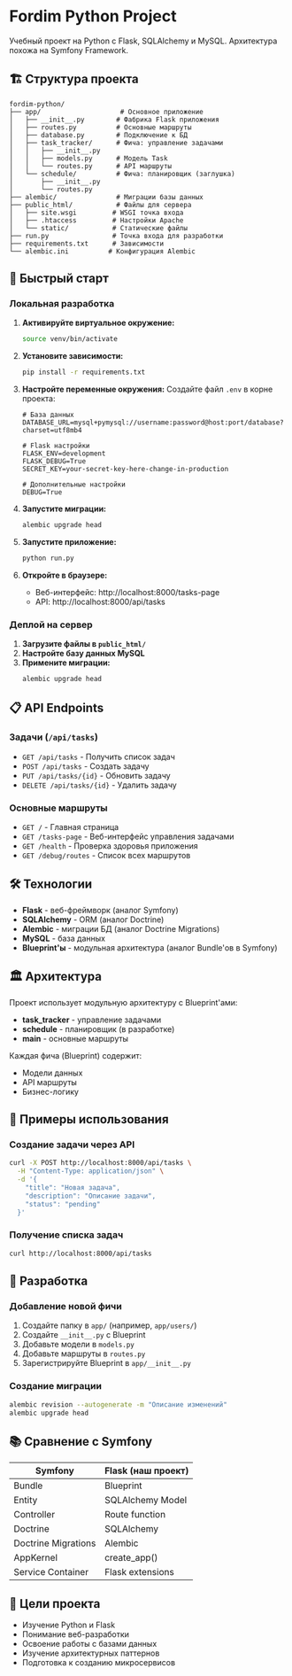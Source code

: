 # Fordim Python Project

Учебный проект на Python с Flask, SQLAlchemy и MySQL. Архитектура похожа на Symfony Framework.

## 🏗️ Структура проекта

```
fordim-python/
├── app/                    # Основное приложение
│   ├── __init__.py        # Фабрика Flask приложения
│   ├── routes.py          # Основные маршруты
│   ├── database.py        # Подключение к БД
│   ├── task_tracker/      # Фича: управление задачами
│   │   ├── __init__.py
│   │   ├── models.py      # Модель Task
│   │   └── routes.py      # API маршруты
│   └── schedule/          # Фича: планировщик (заглушка)
│       ├── __init__.py
│       └── routes.py
├── alembic/               # Миграции базы данных
├── public_html/           # Файлы для сервера
│   ├── site.wsgi         # WSGI точка входа
│   ├── .htaccess         # Настройки Apache
│   └── static/           # Статические файлы
├── run.py                # Точка входа для разработки
├── requirements.txt      # Зависимости
└── alembic.ini          # Конфигурация Alembic
```

## 🚀 Быстрый старт

### Локальная разработка

1. **Активируйте виртуальное окружение:**
   ```bash
   source venv/bin/activate
   ```

2. **Установите зависимости:**
   ```bash
   pip install -r requirements.txt
   ```

3. **Настройте переменные окружения:**
   Создайте файл `.env` в корне проекта:
   ```env
   # База данных
   DATABASE_URL=mysql+pymysql://username:password@host:port/database?charset=utf8mb4
   
   # Flask настройки
   FLASK_ENV=development
   FLASK_DEBUG=True
   SECRET_KEY=your-secret-key-here-change-in-production
   
   # Дополнительные настройки
   DEBUG=True
   ```

4. **Запустите миграции:**
   ```bash
   alembic upgrade head
   ```

5. **Запустите приложение:**
   ```bash
   python run.py
   ```

6. **Откройте в браузере:**
   - Веб-интерфейс: http://localhost:8000/tasks-page
   - API: http://localhost:8000/api/tasks

### Деплой на сервер

1. **Загрузите файлы в `public_html/`**
2. **Настройте базу данных MySQL**
3. **Примените миграции:**
   ```bash
   alembic upgrade head
   ```

## 📋 API Endpoints

### Задачи (`/api/tasks`)

- `GET /api/tasks` - Получить список задач
- `POST /api/tasks` - Создать задачу
- `PUT /api/tasks/{id}` - Обновить задачу
- `DELETE /api/tasks/{id}` - Удалить задачу

### Основные маршруты

- `GET /` - Главная страница
- `GET /tasks-page` - Веб-интерфейс управления задачами
- `GET /health` - Проверка здоровья приложения
- `GET /debug/routes` - Список всех маршрутов

## 🛠️ Технологии

- **Flask** - веб-фреймворк (аналог Symfony)
- **SQLAlchemy** - ORM (аналог Doctrine)
- **Alembic** - миграции БД (аналог Doctrine Migrations)
- **MySQL** - база данных
- **Blueprint'ы** - модульная архитектура (аналог Bundle'ов в Symfony)

## 🏛️ Архитектура

Проект использует модульную архитектуру с Blueprint'ами:

- **task_tracker** - управление задачами
- **schedule** - планировщик (в разработке)
- **main** - основные маршруты

Каждая фича (Blueprint) содержит:
- Модели данных
- API маршруты
- Бизнес-логику

## 📝 Примеры использования

### Создание задачи через API

```bash
curl -X POST http://localhost:8000/api/tasks \
  -H "Content-Type: application/json" \
  -d '{
    "title": "Новая задача",
    "description": "Описание задачи",
    "status": "pending"
  }'
```

### Получение списка задач

```bash
curl http://localhost:8000/api/tasks
```

## 🔧 Разработка

### Добавление новой фичи

1. Создайте папку в `app/` (например, `app/users/`)
2. Создайте `__init__.py` с Blueprint
3. Добавьте модели в `models.py`
4. Добавьте маршруты в `routes.py`
5. Зарегистрируйте Blueprint в `app/__init__.py`

### Создание миграции

```bash
alembic revision --autogenerate -m "Описание изменений"
alembic upgrade head
```

## 📚 Сравнение с Symfony

| Symfony | Flask (наш проект) |
|---------|-------------------|
| Bundle | Blueprint |
| Entity | SQLAlchemy Model |
| Controller | Route function |
| Doctrine | SQLAlchemy |
| Doctrine Migrations | Alembic |
| AppKernel | create_app() |
| Service Container | Flask extensions |

## 🎯 Цели проекта

- Изучение Python и Flask
- Понимание веб-разработки
- Освоение работы с базами данных
- Изучение архитектурных паттернов
- Подготовка к созданию микросервисов 